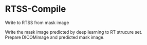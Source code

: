 # RTSS-Compile
Write to RTSS from mask image


Write the mask image predicted by deep learning to RT strucure set.
Prepare DICOMimage and predicted mask image.
